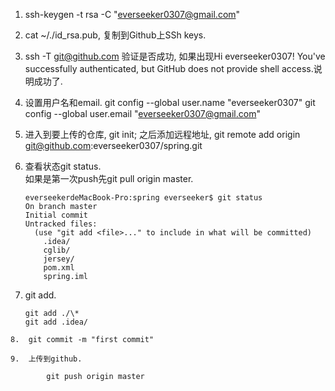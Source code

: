   1. 	ssh-keygen -t rsa -C "everseeker0307@gmail.com"
  
  2. 	cat ~/./id_rsa.pub, 复制到Github上SSh keys.
  
  3. 	ssh -T git@github.com 验证是否成功, 如果出现Hi everseeker0307! You've successfully authenticated, but GitHub does not provide shell access.说明成功了.
  
  4. 	设置用户名和email.
  			git config --global user.name "everseeker0307"
  			git config --global user.email "everseeker0307@gmail.com"
  		
  5.	进入到要上传的仓库, git init; 之后添加远程地址, git remote add origin git@github.com:everseeker0307/spring.git
  
  6.	查看状态git status.  
  		如果是第一次push先git pull origin master.
  
  			everseekerdeMacBook-Pro:spring everseeker$ git status  
			On branch master
			Initial commit
			Untracked files:
			  (use "git add <file>..." to include in what will be committed)
				.idea/
				cglib/
				jersey/
				pom.xml
				spring.iml
				
   7.	git add.
	
			git add ./\*
			git add .idea/
			
	8.	git commit -m "first commit"
	
	9.	上传到github.
	
			git push origin master